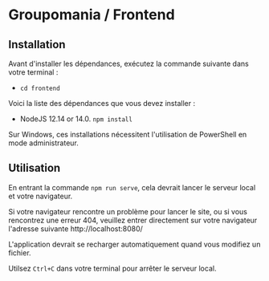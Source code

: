 # Groupomania / Frontend #

## Installation ##

Avant d'installer les dépendances, exécutez la commande suivante dans votre terminal : 

- `cd frontend`

Voici la liste des dépendances que vous devez installer :

- NodeJS 12.14 or 14.0. `npm install`

Sur Windows, ces installations nécessitent l'utilisation de PowerShell en mode administrateur.

## Utilisation ##

En entrant la commande `npm run serve`, cela devrait lancer le serveur local et votre navigateur. 

Si votre navigateur rencontre un problème pour lancer le site, 
ou si vous rencontrez une erreur 404, 
veuillez entrer directement sur votre navigateur l'adresse suivante http://localhost:8080/

L'application devrait se recharger automatiquement quand vous modifiez un fichier.

Utilsez `Ctrl+C` dans votre terminal pour arrêter le serveur local.
